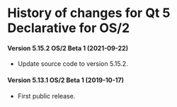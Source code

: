 # History of changes for Qt 5 Declarative for OS/2

#### Version 5.15.2 OS/2 Beta 1 (2021-09-22)

* Update source code to version 5.15.2.

#### Version 5.13.1 OS/2 Beta 1 (2019-10-17)

* First public release.
